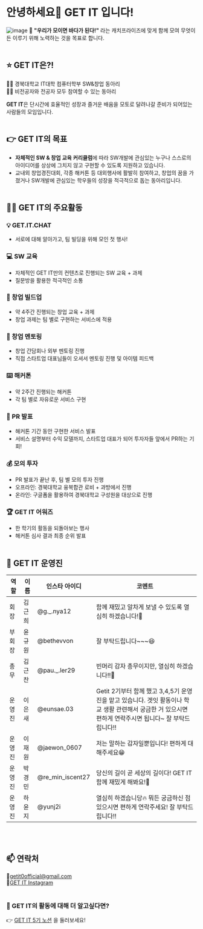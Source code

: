 # 안녕하세요👋 GET IT 입니다!


![image](https://github.com/getit-knu/.github/assets/105257807/ddb94e59-ad5b-4b09-aaa1-ab25ca599504)
🌊 **"우리가 모이면 바다가 된다!"** 라는 캐치프라이즈에 맞게 함께 모여 무엇이든 이루기 위해 노력하는 것을 목표로 합니다.
</br></br>

## ⭐ GET IT은?!

✊🏻 경북대학교 IT대학 컴퓨터학부 SW&창업 동아리</br>
✊🏻 비전공자와 전공자 모두 참여할 수 있는 동아리

**GET IT**은 단시간에 효율적인 성장과 즐거운 배움을 모토로 달려나갈 준비가 되어있는 사람들의 모임입니다.
</br></br>

## 👉 GET IT의 목표

- **자체적인 SW & 창업 교육 커리큘럼**에 따라 SW개발에 관심있는 누구나 스스로의 아이디어를 상상에 그치지 않고 구현할 수 있도록 지원하고 있습니다.
- 교내외 창업경진대회, 각종 해커톤 등 대외행사에 활발히 참여하고, 창업의 꿈을 가졌거나 SW개발에 관심있는 학우들의 성장을 적극적으로 돕는 동아리입니다.
</br></br>

## 🧑‍💻 GET IT의 주요활동

### 💡 GET.IT.CHAT
- 서로에 대해 알아가고, 팀 빌딩을 위해 모인 첫 행사!

### 💻 SW 교육
- 자체적인 GET IT만의 컨텐츠로 진행되는 SW 교육 + 과제
- 질문방을 활용한 적극적인 소통

### 🔐 창업 빌드업
- 약 4주간 진행되는 창업 교육 + 과제
- 창업 과제는 팀 별로 구현하는 서비스에 적용

### 💌 창업 멘토링
- 창업 간담회나 외부 멘토링 진행
- 직접 스타트업 대표님들이 오셔서 멘토링 진행 및 아이템 피드백

### ⌨️ 해커톤
- 약 2주간 진행되는 해커톤
- 각 팀 별로 자유로운 서비스 구현

### 🎉 PR 발표
- 해커톤 기간 동안 구현한 서비스 발표
- 서비스 설명부터 수익 모델까지, 스타트업 대표가 되어 투자자들 앞에서 PR하는 기회!

### 💰 모의 투자
- PR 발표가 끝난 후, 팀 별 모의 투자 진행
- 오프라인: 경북대학교 융복합관 로비 + 과방에서 진행
- 온라인: 구글폼을 활용하여 경북대학교 구성원을 대상으로 진행

### 🏆 GET IT 어워즈
- 한 학기의 활동을 되돌아보는 행사
- 해커톤 심사 결과 최종 순위 발표
</br></br>

## 🦄 GET IT 운영진

| 역할           | 이름     | 인스타 아이디            | 코멘트                          |
| -------------- | --------- | ----------------------- | ------------------------------- |
| 회장        | 김근희 | @g._.nya12       | 함께 재밌고 알차게 보낼 수 있도록 열심히 하겠습니다!👊 |
| 부회장      | 윤규원 | @bethevvon | 잘 부탁드립니다~~~😆 |
| 총무  | 김근찬 | @pau._.ler29  | 빈머리 감자 총무이지만, 열심히 하겠습니다!!💪|
| 운영진   | 이은새 | @eunsae.03    | Getit 2기부터 함께 했고 3,4,5기 운영진을 맡고 있습니다. 겟잇 활동이나 학교 생활 관련해서 궁금한 거 있으시면 편하게 연락주시면 됩니다~ 잘 부탁드립니다!! |
| 운영진   | 이재원 | @jaewon_0607 | 저는 말하는 감자일뿐입니다! 편하게 대해주세요😁 |
| 운영진   | 박경민 | @re_min_iscent27 | 당신의 길이 곧 세상의 길이다! GET IT 함께 재밌게 해봐요!👋 |
| 운영진   | 하윤지 | @yunj2i | 열심히 하겠습니당🔥 뭐든 궁금하신 점 있으시면 편하게 연락주세요! 잘 부탁드립니다!! |

</br></br>

## 📫 연락처

📧getit0official@gmail.com</br>
🫧[GET IT Instagram](https://www.instagram.com/get_it_knu_official)
</br></br>

### 🤗 GET IT의 활동에 대해 더 알고싶다면?
👉 [GET IT 5기 노션](https://www.notion.so/GET-IT-5th-Member-Page-GET-IT-5-350510dfc93945d1b5af99566b26baae?pvs=4) 을 둘러보세요!
